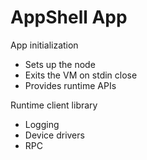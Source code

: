 # AppShell App

App initialization

- Sets up the node
- Exits the VM on stdin close
- Provides runtime APIs

Runtime client library

- Logging
- Device drivers
- RPC
